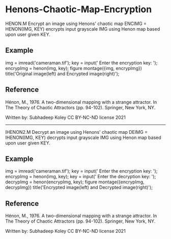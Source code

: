 # Henons-Chaotic-Map-Encryption
HENON.M Encrypt an image using Henons' chaotic map
ENCIMG = HENON(IMG, KEY) encrypts input grayscale IMG using Henon map
based upon user given KEY.

Example
-------
img = imread('cameraman.tif');
key = input(' Enter the encryption key: ');
encrypImg = henon(img, key);
figure
montage({img, encrypImg})
title('Original image(left) and Encrypted image(right)');

Reference
---------
Hénon, M., 1976. A two-dimensional mapping with a strange attractor.
In The Theory of Chaotic Attractors (pp. 94-102). Springer, New York,
NY.

Written by: Subhadeep Koley
CC BY-NC-ND license 2021

-------------------------------------------------------------------------

IHENON2.M Decrypt an image using Henons' chaotic map
DEIMG = IHENON(IMG, KEY) decrypts input grayscale IMG using Henon map
based upon user given KEY.

Example
-------
img = imread('cameraman.tif');
key = input(' Enter the encryption key: ');
encrypImg = henon(img, key);
key = input(' Enter the decryption key: ');
decrypImg = henon(encrypImg, key);
figure
montage({encrypImg, decrypImg})
title('Encrypted image(left) and Decrypted image(right)');

Reference
---------
Hénon, M., 1976. A two-dimensional mapping with a strange attractor.
In The Theory of Chaotic Attractors (pp. 94-102). Springer, New York,
NY.

Written by: Subhadeep Koley
CC BY-NC-ND license 2021
